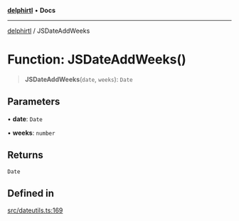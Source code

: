 [**delphirtl**](../README.md) • **Docs**

***

[delphirtl](../globals.md) / JSDateAddWeeks

# Function: JSDateAddWeeks()

> **JSDateAddWeeks**(`date`, `weeks`): `Date`

## Parameters

• **date**: `Date`

• **weeks**: `number`

## Returns

`Date`

## Defined in

[src/dateutils.ts:169](https://github.com/chuacw/delphirtl/blob/b3907023d1eb39f3475defc4550602b3d9c50b9d/src/dateutils.ts#L169)
